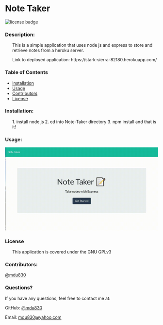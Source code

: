 
# Note Taker



![license badge](https://img.shields.io/github/license/mdu830/Note-Taker?color=green)

### Description: 

<ul>
    This is a simple application that uses node js and express to store and retrieve notes from a heroku server.
</ul>
<ul>
    Link to deployed application: https://stark-sierra-82180.herokuapp.com/
</ul>

### Table of Contents
* [Installation](#installation)
* [Usage](#usage)
* [Contributors](#contributors)
* [License](#License)
    
### Installation:
<ul>
    1. install node js 
    2. cd into Note-Taker directory
    3. npm install and that is it!
</ul>

### Usage:

![demo](/images/example.gif)

### License
<ul>
    This application is covered under the GNU GPLv3
</ul>

### Contributors:

[@mdu830](https://api.github.com/users/mdu830)


### Questions?

If you have any questions, feel free to contact me at:

GitHub: [@mdu830](https://api.github.com/users/mdu830)

Email: mdu830@yahoo.com
